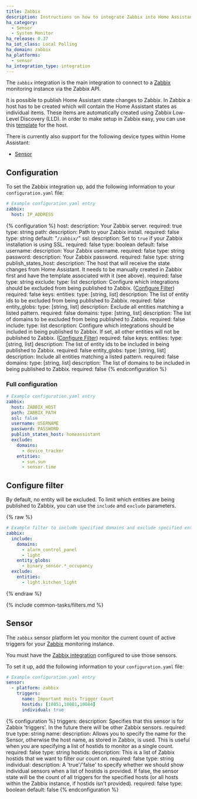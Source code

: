 ```yaml
---
title: Zabbix
description: Instructions on how to integrate Zabbix into Home Assistant.
ha_category:
  - Sensor
  - System Monitor
ha_release: 0.37
ha_iot_class: Local Polling
ha_domain: zabbix
ha_platforms:
  - sensor
ha_integration_type: integration
---
```


The `zabbix` integration is the main integration to connect to a [Zabbix](https://www.zabbix.com/) monitoring instance via the Zabbix API.

It is possible to publish Home Assistant state changes to Zabbix. In Zabbix a host has to be created which will contain the Home Assistant states as individual items. These items are automatically created using Zabbix Low-Level Discovery (LLD). In order to make setup in Zabbix easy, you can use this [template](/assets/integrations/zabbix/zbx_template_home_assistant.xml) for the host.

There is currently also support for the following device types within Home Assistant:

- [Sensor](#sensor)

## Configuration

To set the Zabbix integration up, add the following information to your `configuration.yaml` file:

```yaml
# Example configuration.yaml entry
zabbix:
  host: IP_ADDRESS
```

{% configuration %}
host:
  description: Your Zabbix server.
  required: true
  type: string
path:
  description: Path to your Zabbix install.
  required: false
  type: string
  default: "`/zabbix/`"
ssl:
  description: Set to `true` if your Zabbix installation is using SSL.
  required: false
  type: boolean
  default: false
username:
  description: Your Zabbix username.
  required: false
  type: string
password:
  description: Your Zabbix password.
  required: false
  type: string
publish_states_host:
  description: The host that will receive the state changes from Home Assistant. It needs to be manually created in Zabbix first and have the template associated with it (see above).
  required: false
  type: string
exclude:
  type: list
  description: Configure which integrations should be excluded from being published to Zabbix. ([Configure Filter](#configure-filter))
  required: false
  keys:
    entities:
      type: [string, list]
      description: The list of entity ids to be excluded from being published to Zabbix.
      required: false
    entity_globs:
      type: [string, list]
      description: Exclude all entities matching a listed pattern.
      required: false
    domains:
      type: [string, list]
      description: The list of domains to be excluded from being published to Zabbix.
      required: false
include:
  type: list
  description: Configure which integrations should be included in being published to Zabbix. If set, all other entities will not be published to Zabbix. ([Configure Filter](#configure-filter))
  required: false
  keys:
    entities:
      type: [string, list]
      description: The list of entity ids to be included in being published to Zabbix.
      required: false
    entity_globs:
      type: [string, list]
      description: Include all entities matching a listed pattern.
      required: false
    domains:
      type: [string, list]
      description: The list of domains to be included in being published to Zabbix.
      required: false
{% endconfiguration %}

### Full configuration

```yaml
# Example configuration.yaml entry
zabbix:
  host: ZABBIX_HOST
  path: ZABBIX_PATH
  ssl: false
  username: USERNAME
  password: PASSWORD
  publish_states_host: homeassistant
  exclude:
    domains:
      - device_tracker
    entities:
      - sun.sun
      - sensor.time
```

## Configure filter

By default, no entity will be excluded. To limit which entities are being published to Zabbix, you can use the `include` and `exclude` parameters.

{% raw %}

```yaml
# Example filter to include specified domains and exclude specified entities
zabbix:
  include:
    domains:
      - alarm_control_panel
      - light
    entity_globs:
      - binary_sensor.*_occupancy
  exclude:
    entities:
      - light.kitchen_light
```

{% endraw %}

{% include common-tasks/filters.md %}

## Sensor

The `zabbix` sensor platform let you monitor the current count of active triggers for your [Zabbix](https://www.zabbix.com/) monitoring instance.

<div class='note'>
You must have the <a href="#configuration">Zabbix integration</a> configured to use those sensors.
</div>

To set it up, add the following information to your `configuration.yaml` file:

```yaml
# Example configuration.yaml entry
sensor:
  - platform: zabbix
    triggers:
      name: Important Hosts Trigger Count
      hostids: [10051,10081,10084]
      individual: true
```

{% configuration %}
triggers:
  description: Specifies that this sensor is for Zabbix 'triggers'. In the future there will be other Zabbix sensors.
  required: true
  type: string
name:
  description: Allows you to specify the name for the Sensor, otherwise the host name, as stored in Zabbix, is used. This is useful when you are specifying a list of hostids to monitor as a single count.
  required: false
  type: string
hostids:
  description: This is a list of Zabbix hostids that we want to filter our count on.
  required: false
  type: string
individual:
  description: A 'true'/'false' to specify whether we should show individual sensors when a list of hostids is provided. If false, the sensor state will be the count of all triggers for the specified hosts (or all hosts within the Zabbix instance, if hostids isn't provided).
  required: false
  type: boolean
  default: false
{% endconfiguration %}
